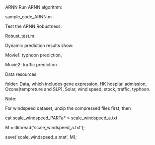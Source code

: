 ARNN
Run ARNN algorithm:

sample_code_ARNN.m

Test the ARNN Robustness:

Robust_test.m

Dynamic prediction results show:

Movie1: typhoon prediction,

Movie2: traffic prediction

Data resources:

folder: Data, which includes gene expression, HK hospital admission, Ozone(tempreture and SLP), Solar, wind speed, stock, traffic, typhoon.


Note:

For windspeed dataset, unzip the compressed files first, then

cat scale_windspeed_PARTa* > scale_windspeed_a.txt

M = dlmread('scale_windspeed_a.txt');

save('scale_windspeed_a.mat', M);
